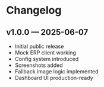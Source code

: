 # Changelog

## v1.0.0 — 2025-06-07

- Initial public release
- Mock ERP client working
- Config system introduced
- Screenshots added
- Fallback image logic implemented
- Dashboard UI production-ready